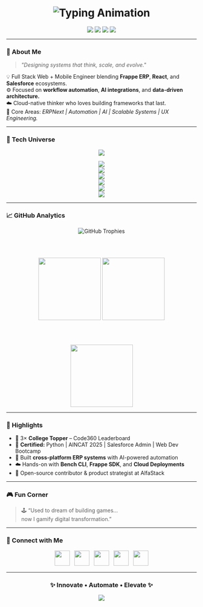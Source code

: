 <!-- 💠 ARYAN BARDE | FUTURISTIC DEVELOPER PORTFOLIO -->
<!-- Theme: Glass Gradient | Palette: Cyan x Mint -->

<h1 align="center">
  <img src="https://readme-typing-svg.herokuapp.com?font=Orbitron&weight=700&size=30&duration=2500&pause=800&color=00C9FF&center=true&vCenter=true&width=800&lines=Hi+there+👋,+I'm+Aryan+Barde;Full+Stack+Engineer+⚙️+Frappe+%7C+ERPNext+%7C+Salesforce;Building+Smart+Systems+with+Cloud+%26+AI" alt="Typing Animation" />
</h1>

<p align="center">
  <a href="https://bento.me/aryanbarde80"><img src="https://img.shields.io/badge/🌐%20Portfolio-bento.me%2Faryanbarde80-00C9FF?style=for-the-badge&logo=vercel&logoColor=white"></a>
  <a href="mailto:aryanbarde80@gmail.com"><img src="https://img.shields.io/badge/✉️%20Email-aryanbarde80%40gmail.com-92FE9D?style=for-the-badge&logo=gmail&logoColor=black"></a>
  <a href="https://linkedin.com/in/aryanbarde80"><img src="https://img.shields.io/badge/LinkedIn-00A0DC?style=for-the-badge&logo=linkedin&logoColor=white"></a>
  <a href="https://x.com/aryan62505"><img src="https://img.shields.io/badge/X-000000?style=for-the-badge&logo=x&logoColor=white"></a>
</p>

---

### 🧭 About Me
> _"Designing systems that think, scale, and evolve."_

💡 Full Stack Web + Mobile Engineer blending **Frappe ERP**, **React**, and **Salesforce** ecosystems.  
⚙️ Focused on **workflow automation**, **AI integrations**, and **data-driven architecture.**  
☁️ Cloud-native thinker who loves building frameworks that last.  
🎯 Core Areas: *ERPNext | Automation | AI | Scalable Systems | UX Engineering.*

---

### 🧩 Tech Universe

<p align="center">
  <img src="https://skillicons.dev/icons?i=react,nextjs,nodejs,flutter,python,cpp,tailwind,postgres,mongodb,docker,linux,git,salesforce,vercel&theme=light" />
</p>

<div align="center">

<img src="https://img.shields.io/badge/Frappe%20%7C%20ERPNext-Apps%20%7C%20Hooks%20%7C%20Doctypes-00C9FF?style=for-the-badge&logo=frappe&logoColor=white"><br>
<img src="https://img.shields.io/badge/Salesforce-Apex%20%7C%20LWC%20%7C%20Flows-00A1E0?style=for-the-badge&logo=salesforce&logoColor=white"><br>
<img src="https://img.shields.io/badge/Frontend-React%20%7C%20Next.js%20%7C%20Tailwind-61DAFB?style=for-the-badge&logo=react&logoColor=black"><br>
<img src="https://img.shields.io/badge/Backend-Node.js%20%7C%20Express-3C873A?style=for-the-badge&logo=node.js&logoColor=white"><br>
<img src="https://img.shields.io/badge/Databases-PostgreSQL%20%7C%20MongoDB%20%7C%20Firebase-336791?style=for-the-badge&logo=postgresql&logoColor=white"><br>
<img src="https://img.shields.io/badge/DevOps-Docker%20%7C%20Bench%20CLI%20%7C%20Ubuntu-2496ED?style=for-the-badge&logo=docker&logoColor=white">

</div>

---

### 📈 GitHub Analytics

<div align="center">

<img src="https://github-profile-trophy.vercel.app/?username=aryanbarde80&theme=algolia&margin-w=10&no-frame=true&row=1&column=6" alt="GitHub Trophies"/>

<br><br>

<img src="https://github-readme-stats.vercel.app/api?username=aryanbarde80&show_icons=true&theme=transparent&title_color=00C9FF&icon_color=92FE9D&text_color=E6EDF3&hide_border=true" height="165" />
<img src="https://github-readme-stats.vercel.app/api/top-langs/?username=aryanbarde80&layout=compact&theme=transparent&title_color=92FE9D&text_color=E6EDF3&hide_border=true" height="165"/>

<br><br>

<img src="https://github-readme-streak-stats.herokuapp.com?user=aryanbarde80&theme=transparent&fire=92FE9D&ring=00C9FF&currStreakLabel=92FE9D&sideNums=E6EDF3&hide_border=true" height="165" />

</div>

---

### 🏅 Highlights
- 🧠 3× **College Topper** – Code360 Leaderboard  
- 🧩 **Certified:** Python | AINCAT 2025 | Salesforce Admin | Web Dev Bootcamp  
- 💼 Built **cross-platform ERP systems** with AI-powered automation  
- ☁️ Hands-on with **Bench CLI**, **Frappe SDK**, and **Cloud Deployments**  
- 🚀 Open-source contributor & product strategist at AlfaStack  

---

### 🎮 Fun Corner
> 🕹️ “Used to dream of building games…  
> now I gamify digital transformation.”

---

### 🤝 Connect with Me

<p align="center">
  <a href="https://linkedin.com/in/aryanbarde80"><img src="https://img.icons8.com/?size=64&id=13930&format=png" height="40" /></a>&nbsp;&nbsp;
  <a href="https://x.com/aryan62505"><img src="https://img.icons8.com/?size=64&id=LoL4bFzqmAa0&format=png" height="40" /></a>&nbsp;&nbsp;
  <a href="https://leetcode.com/aryanbarde80"><img src="https://img.icons8.com/?size=64&id=wDGo581Ea5EJ&format=png" height="40" /></a>&nbsp;&nbsp;
  <a href="https://www.hackerrank.com/aryanbarde80"><img src="https://img.icons8.com/?size=64&id=4Gg6ERkGudnT&format=png" height="40" /></a>&nbsp;&nbsp;
  <a href="https://bento.me/aryanbarde80"><img src="https://img.icons8.com/?size=64&id=9sK5tUz8G7jO&format=png" height="40" /></a>
</p>

---

<h3 align="center">✨ Innovate • Automate • Elevate ✨</h3>

<p align="center">
  <img src="https://capsule-render.vercel.app/api?type=waving&height=100&color=gradient&customColorList=0,2,3,5,30&section=footer" />
</p>
